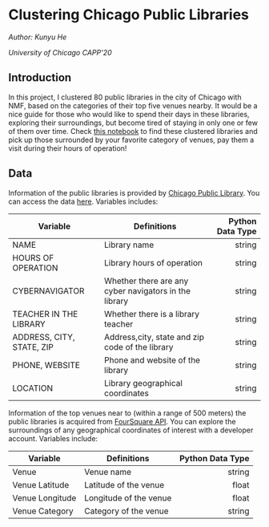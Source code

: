 # Clustering Chicago Public Libraries

*Author: Kunyu He*

*University of Chicago CAPP'20*

## Introduction

In this project, I clustered 80 public libraries in the city of Chicago with NMF, based on the categories of their top five venues nearby. It would be a nice guide for those who would like to spend their days in these libraries, exploring their surroundings, but become tired of staying in only one or few of them over time. Check [this notebook]() to find these clustered libraries and pick up those surrounded by your favorite category of venues, pay them a visit during their hours of operation!


## Data

Information of the public libraries is provided by [Chicago Public Library](https://www.chipublib.org/). You can access the data [here](https://data.cityofchicago.org/Education/Libraries-Locations-Hours-and-Contact-Information/x8fc-8rcq). Variables includes:

|Variable                       | Definitions                                           | Python Data Type |
|-------------------------------|-------------------------------------------------------|-----------------:|
| NAME                          | Library name                                          | string           |
| HOURS OF OPERATION            | Library hours of operation                            | string           |
| CYBERNAVIGATOR                | Whether there are any cyber navigators in the library | string           |
| TEACHER IN THE LIBRARY        | Whether there is a library teacher                    | string           |
| ADDRESS, CITY, STATE, ZIP     | Address,city, state and zip code of the library       | string           |
| PHONE, WEBSITE                | Phone and website of the library                      | string           |
| LOCATION                      | Library geographical coordinates                      | string   |

Information of the top venues near to (within a range of 500 meters) the public libraries is acquired from [FourSquare API](https://developer.foursquare.com/). You can explore the surroundings of any geographical coordinates of interest with a developer account. Variables include:

|Variable                       | Definitions                                           | Python Data Type |
|-------------------------------|-------------------------------------------------------|-----------------:|
| Venue                         | Venue name                                            | string           |
| Venue Latitude                | Latitude of the venue                                 | float            |
| Venue Longitude               | Longitude of the venue                                | float            |
| Venue Category                | Category of the venue                                 | string           |
